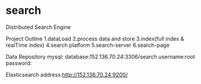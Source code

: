 # search
Distributed Search Engine

Project Outline
1.dataLoad 
2.process data and store
3.index(full index & realTime index)
4.search platform
5.search-server
6.search-page

Data Repository
mysql:
database:152.136.70.24:3306/search
username:root
password:


Elasticsearch
address:http://152.136.70.24:9200/
 